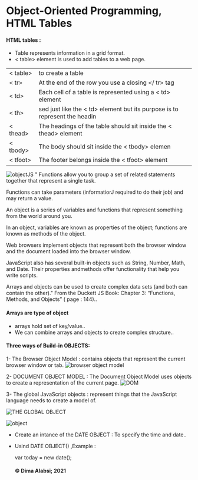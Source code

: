  # Object-Oriented Programming, HTML Tables 

 #### HTML tables :
 + Table represents information in a grid format.
 + < table> element is used to add tables to a web page.

 |||
 |------|------|
 |< table>|to create a table|
 |< tr>|At the end of the row you use a closing </ tr> tag|
 |< td>|Each cell of a table is represented using a < td> element|
 |< th>|sed just like the < td> element but its purpose is to represent the headin| forg either a column or a row.|
 |< thead>| The headings of the table should sit inside the < thead> element|
 |< tbody>|The body should sit inside the < tbody> elemen|
 |< tfoot>|The footer belongs inside the < tfoot> element|
 
![objectJS](https://fireship.io/courses/javascript/img/js-object-props.png)
" Functions allow you to group a set of related statements together that represent a single task.

Functions can take parameters (informatiorJ required to do their job) and may return a value.

An object is a series of variables and functions that represent something from the world around you. 

In an object, variables are known as properties of the object; functions are known as methods of the object.

Web browsers implement objects that represent both the browser window and the document loaded into the browser window.

JavaScript also has several built-in objects such as String, Number, Math, and Date. Their properties andmethods offer functionality that help you write scripts.


Arrays and objects can be used to create complex data sets (and both can contain the other)."   From the Duckett JS Book: Chapter 3: “Functions, Methods, and Objects” ( page : 144)..

#### Arrays are type of object
  + arrays hold set of key/value..
  + We can combine arrays and objects to create complex structure..

#### Three ways of Build-in OBJECTS:
  1- The Browser Object Model : contains objects that represent the current browser window or tab. 
  ![browser object model](https://ar.javascript.info/article/browser-environment/windowObjects.svg)

2- DOCUMENT OBJECT MODEL : The Document Object Model uses
objects to create a representation of
the current page.
![DOM](https://www.hebergementwebs.com/image/73/73552b2e32e69f617c91f449acfb5fbd.jpg/the-document-object-model-the-dom-and-its-role-for-the-web.jpg)

 3- The global JavaScript objects : represent things that the JavaScript language needs to create a model
of.

![THE GLOBAL OBJECT](https://i.ytimg.com/vi/YqGtvScabnk/maxresdefault.jpg)

 ![object](https://res.cloudinary.com/practicaldev/image/fetch/s--rJeH0yGE--/c_limit%2Cf_auto%2Cfl_progressive%2Cq_auto%2Cw_880/https://thepracticaldev.s3.amazonaws.com/i/t52ni02srb8688lh3eh8.png)

 + Create an intance of the DATE OBJECT :
 To specify the time and date..
 + Usind DATE OBJECT() ,Example :

   var today = new date();
   
   
   #### &copy; Dima Alabsi; 2021 
